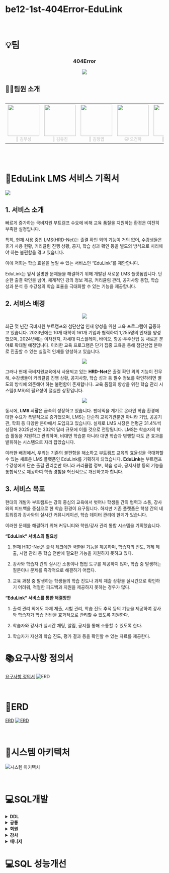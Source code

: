 # be12-1st-404Error-EduLink
<br>

# 💡팀

<div align=center>
  <h3>404Error</h3>
  <img src="./images/team.png" /> <br>
</div>

## 🤼‍♂️팀원 소개 

<div style="display: flex; justify-content: center;">
  <table  align="center">
    <tbody>
      <tr>
        <td align="center"><a href="https://github.com/museongkim0" style="text-decoration: none; color: lightgray;"><img src="#" width="100px;" height="100px;" background-size="cover;" alt=""/><br /><sub><b> 🐯 김무성</b></sub></a><br /></td>
        <td align="center"><a href="https://github.com/kuj7882" style="text-decoration: none; color: lightgray;"><img src="#" width="100px;"  alt=""/><br /><sub><b> 🐶 김유진</b></sub></a><br /></td>
        <td align="center"><a href="https://github.com/GoodLeaf" style="text-decoration: none; color: lightgray;"><img src="#" width="100px;" height="100px;" alt=""/><br /><sub><b> 🐺 김정엽</b></sub></a><br /></td>
        <td align="center"><a href="https://github.com/" style="text-decoration: none; color: lightgray;"><img src="#" width="100px;" alt=""/><br /><sub><b> 🐱 오건하</b></sub></a><br /></td>
        <td align="center"><a href="https://github.com/leewoojin12" style="text-decoration: none; color: lightgray;"><img src="#" width="100px;" alt=""/><br /><sub><b> 🦁 이우진</b></sub></a><br /></td>
      </tr>
    </tbody>
  </table>
</div>
<br>

<br>
<!--
<div align=center>
	<h2>📚 Tech Stack 📚</h2>
	<p>✨ Platforms & Languages ✨</p>
</div>
<div align="center">
	<br>
	<img src="https://img.shields.io/badge/SpringBoot-6DB33F?style=flat&logo=SpringBoot&logoColor=white" />
        <img src="https://img.shields.io/badge/Java-007396?style=flat&logo=Conda-Forge&logoColor=white" />
	<br>
	<img src="https://img.shields.io/badge/MariaDB-003545?style=flat&logo=MariaDB&logoColor=white" />
</div>
<br>
<div align=center>
	<h2>🛠 Tools 🛠</h2>
</div>
<div align=center>
	<img src="https://img.shields.io/badge/IntelliJIDEA-000000.svg?style=flat&logo=intellij-idea&logoColor=white" />
	<img src="https://img.shields.io/badge/GitHub-181717?style=flat&logo=GitHub&logoColor=white" />
</div>
<br>
<br>
-->

# 📌EduLink LMS 서비스 기획서
<img src="./images/service.png" /> <br>

## 1. 서비스 소개

빠르게 증가하는 국비지원 부트캠프 수요에 비해 교육 품질을 지원하는 환경은 여전히 부족한 실정입니다.  
 
특히, 현재 사용 중인 LMS(HRD-Net)는 출결 확인 외의 기능이 거의 없어, 수강생들은 휴가 사용 현황, 커리큘럼 진행 상황, 공지, 학습 성과 확인 등을 별도의 방식으로 처리해야 하는 불편함을 겪고 있습니다.  

이에 저희는 학습 효율을 높일 수 있는 서비스인 “EduLink”를 제안합니다.  

EduLink는 앞서 설명한 문제들을 해결하기 위해 개발된 새로운 LMS 플랫폼입니다. 단순한 출결 확인을 넘어, 체계적인 강의 정보 제공, 커리큘럼 관리, 공지사항 통합, 학습 성과 분석 등 수강생의 학습 효율을 극대화할 수 있는 기능을 제공합니다.

## 2. 서비스 배경

<div style="text-align: center;">
  <img src="./images/background1.png" /> <br>
</div>

최근 몇 년간 국비지원 부트캠프와 첨단산업 인재 양성을 위한 교육 프로그램이 급증하고 있습니다. 2023년에는 10개 대학이 161개 기업과 협력하여 1,255명의 인재를 양성했으며, 2024년에는 이차전지, 차세대 디스플레이, 바이오, 항공·우주산업 등 새로운 분야로 확대될 예정입니다. 이러한 교육 프로그램은 단기 집중 교육을 통해 첨단산업 분야로 진출할 수 있는 실질적 인재를 양성하고 있습니다.

<div style="text-align: center;">
  <img src="./images/background2.png" /> <br>
</div>

그러나 현재 국비지원교육에서 사용되고 있는 **HRD-Net**은 출결 확인 외의 기능이 전무해, 수강생들이 커리큘럼 진행 상황, 공지사항, 학습 성과 등 필수 정보를 확인하려면 별도의 방식에 의존해야 하는 불편함이 존재합니다. 교육 품질의 향상을 위한 학습 관리 시스템(LMS)의 필요성이 절실한 상황입니다.

<div style="text-align: center;">
  <img src="./images/background3.png" /> <br>
</div>

동시에, **LMS 시장**은 급속히 성장하고 있습니다. 팬데믹을 계기로 온라인 학습 환경에 대한 수요가 폭발적으로 증가했으며, LMS는 단순히 교육기관뿐만 아니라 기업, 공공기관, 학회 등 다양한 분야에서 도입되고 있습니다. 실제로 LMS 시장은 연평균 31.4%씩 성장해 2025년에는 332억 달러 규모에 이를 것으로 전망됩니다. LMS는 학습자의 학습 활동을 지원하고 관리하며, 비대면 학습뿐 아니라 대면 학습과 병행할 때도 큰 효과를 발휘하는 시스템으로 자리 잡았습니다.

이러한 배경에서, 우리는 기존의 불편함을 해소하고 부트캠프 교육의 효율성을 극대화할 수 있는 새로운 LMS 플랫폼인 EduLink를 기획하게 되었습니다. **EduLink**는 부트캠프 수강생에게 단순 출결 관리뿐만 아니라 커리큘럼 정보, 학습 성과, 공지사항 등의 기능을 통합적으로 제공하여 학습 경험을 혁신적으로 개선하고자 합니다.


## 3. 서비스 목표

현대의 개발자 부트캠프는 강의 중심의 교육에서 벗어나 학생들 간의 협력과 소통, 강사와의 피드백을 중심으로 한 학습 환경이 요구됩니다. 하지만 기존 플랫폼은 학생 간의 네트워킹과 강사와의 실시간 커뮤니케이션, 학습 데이터 관리에 한계가 있습니다. 

이러한 문제를 해결하기 위해 커뮤니티와 학원/강사 관리 통합 시스템을 기획했습니다.

**“EduLink” 서비스의 필요성** 
1) 현재 HRD-Net은 출석 체크에만 국한된 기능을 제공하며, 학습자의 진도, 과제 제출, 시험 관리 등 학습 전반에 필요한 기능을 지원하지 못하고 있다.
2) 강사와 학습자 간의 실시간 소통이나 협업 도구를 제공하지 않아, 학습 중 발생하는 질문이나 문제를 즉각적으로 해결하기 어렵다.

3) 교육 과정 중 발생하는 학생들의 학습 진도나 과제 제출 상황을 실시간으로 확인하기 어려워, 적절한 피드백과 지원을 제공하지 못하는 경우가 많다.


**“EduLink” 서비스를 통한 해결방안**
1) 출석 관리 외에도 과제 제출, 시험 관리, 학습 진도 추적 등의 기능을 제공하여 강사와 학습자가 학습 전반을 효과적으로 관리할 수 있도록 지원한다.


2) 학습자와 강사가 실시간 채팅, 알림, 공지를 통해 소통할 수 있도록 한다.

3) 학습자가 자신의 학습 진도, 평가 결과 등을 확인할 수 있는 자료를 제공한다.



# 📚요구사항 정의서


<a href="/planning_document/02. 요구사항 정의서(2팀).xlsx">요구사항 정의서<a/>
![ERD](/images/requirement.png)


<br>

# 🐸ERD

[ERD](https://www.erdcloud.com/d/JN9kEWsGQtke5x2KW)
[![ERD](/images/erd.png)](https://www.erdcloud.com/d/JN9kEWsGQtke5x2KW)
<br>


<br>

# 🐳시스템 아키텍처

![시스템 아키텍처](/images/sys_arc.png)

<br>

# 💻SQL개발
<details>
	<summary> <b> DDL </b> </summary>
  <p>
	<a href="/planning_document/Team404 DDL.sql">DDL sql파일</a><br>
  <img src="./images/ddl.png" /> <br>
  <br>
  </p>
</details>

<details><summary> <b> 공통 </b> </summary>
<p>
	
- 회원가입

- 로그인
<img src="./images/query_img/sql9.png" /> <br>

- 회원 정보 수정 <br>
<img src="./images/query_img/sql10.png" /> <br>

- ID PASSWORD 찾기 <br>
<img src="./images/query_img/sql8.png" /> <br>



 <br>
 
</p>
</details>

<details><summary> <b> 회원 </b> </summary>
<p>
	
- 합격한 부트캠프 등록 신청
<img src="./images/query_img/sql19.png" /> <br>

- 커리큘럼  확인 <br>
<img src="./images/query_img/sql17.png" /> <br>
- 출결 확인 <br>
<img src="./images/query_img/sql16.png" /> <br>
- 입실 <br>
<img src="./images/query_img/sql6.png" /> <br>
- 퇴실 <br>
<img src="./images/query_img/sql7.png" /> <br>
- 외출 <br>
<img src="./images/query_img/sql5.png" /> <br>
- 공지사항 확인 <br>
<img src="./images/query_img/sql15.png" /> <br>
- 수업 및 강사 정보 열람 <br>
<img src="./images/query_img/sql14.png" /> <br>



 <br>
 
</p>
</details>

<details><summary> <b> 강사 </b> </summary>
<p>
	
- 시험 점수 확인 <br>
<img src="./images/query_img/sql1.png" /> <br>

 <br>
 
</p>
</details>

<details><summary> <b> 매니저 </b> </summary>
<p>
	
- 시험을 등록,수정,삭제 <br>
<img src="./images/query_img/sql18.png" /> <br>

- 강사 권한 설정 <br>
<img src="./images/query_img/sql13.png" /> <br>
<img src="./images/query_img/sql12.png" /> <br>
- 새로운 수업 등록(생성) <br>
<img src="./images/query_img/sql11.png" /> <br>
- 학생 정보 조회 <br>
<img src="./images/query_img/sql4.png" /> <br>
- 매니저 권한 설정 <br>
<img src="./images/query_img/sql3.png" /> <br>
<img src="./images/query_img/sql2.png" /> <br>

 <br>
 
</p>
</details>


# 💻SQL 성능개선


